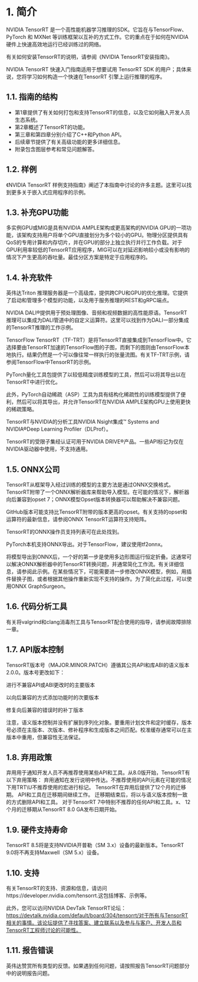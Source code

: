 # 1. 简介

NVIDIA TensorRT 是一个高性能机器学习推理的SDK。它旨在与TensorFlow、PyTorch 和 MXNet 等训练框架以互补的方式工作。它的重点在于如何在NVIDIA硬件上快速高效地运行已经训练过的网络。

有关如何安装TensorRT的说明，请参阅《NVIDIA TensorRT安装指南》。

NVIDIA TensorRT 快速入门指南适用于想要试用 TensorRT SDK 的用户；具体来说，您将学习如何构造一个快速在TensorRT 引擎上运行推理的程序。

## 1.1. 指南的结构
- 第1章提供了有关如何打包和支持TensorRT的信息，以及它如何融入开发人员生态系统。
- 第2章概述了TensorRT的功能。
- 第三章和第四章分别介绍了C++和Python API。
- 后续章节提供了有关高级功能的更多详细信息。
- 附录包含图层参考和常见问题解答。

## 1.2. 样例
《NVIDIA TensorRT 样例支持指南》阐述了本指南中讨论的许多主题。这里可以找到更多关于嵌入式应用程序的示例。

## 1.3. 补充GPU功能
多实例GPU或MIG是具有NVIDIA AMPLE架构或更高架构的NVIDIA GPU的一项功能，该架构支持用户将单个GPU直接划分为多个较小的GPU。物理分区提供具有QoS的专用计算和内存切片，并在GPU的部分上独立执行并行工作负载。对于GPU利用率较低的TensorRT应用程序，MIG可以在对延迟影响较小或没有影响的情况下产生更高的吞吐量。最佳分区方案是特定于应用程序的。

## 1.4. 补充软件

英伟达Triton 推理服务器是一个高级库，提供跨CPU和GPU的优化推理。它提供了启动和管理多个模型的功能，以及用于服务推理的REST和gRPC端点。

NVIDIA DALI®提供用于预处理图像、音频和视频数据的高性能原语。TensorRT推理可以集成为DALI管道中的自定义运算符。这里可以找到作为DALI一部分集成的TensorRT推理的工作示例。

TensorFlow TensorRT（TF-TRT）是将TensorRT直接集成到TensorFlow中。它选择要由TensorRT加速的TensorFlow图的子图，而剩下的图则由TensorFlow本地执行。结果仍然是一个可以像往常一样执行的张量流图。有关TF-TRT示例，请参阅TensorFlow中TensorRT的示例。

PyTorch量化工具包提供了以较低精度训练模型的工具，然后可以将其导出以在TensorRT中进行优化。

此外，PyTorch自动稀疏（ASP）工具为具有结构化稀疏性的训练模型提供了便利，然后可以将其导出，并允许TensorRT在NVIDIA AMPLE架构GPU上使用更快的稀疏策略。

TensorRT与NVIDIA的分析工具NVIDIA Nsight集成™ Systems and NVIDIA®Deep Learning Profiler（DLProf）。

TensorRT的受限子集经认证可用于NVIDIA DRIVE®产品。一些API标记为仅在NVIDIA驱动器中使用，不支持通用。

## 1.5. ONNX公司
TensorRT从框架导入经过训练的模型的主要方法是通过ONNX交换格式。TensorRT附带了一个ONNX解析器库来帮助导入模型。在可能的情况下，解析器向后兼容到opset 7；ONNX模型Opset版本转换器可以帮助解决不兼容问题。


GitHub版本可能支持比TensorRT附带的版本更高的opset。有关支持的opset和运算符的最新信息，请参阅ONNX TensorRT运算符支持矩阵。


TensorRT的ONNX操作员支持列表可在此处找到。


PyTorch本机支持ONNX导出。对于TensorFlow，建议使用tf2onnx。


将模型导出到ONNX后，一个好的第一步是使用多边形图运行恒定折叠。这通常可以解决ONNX解析器中的TensorRT转换问题，并通常简化工作流。有关详细信息，请参阅此示例。在某些情况下，可能需要进一步修改ONNX模型，例如，用插件替换子图，或者根据其他操作重新实现不支持的操作。为了简化此过程，可以使用ONNX GraphSurgeon。

## 1.6. 代码分析工具
有关将valgrind和clang消毒剂工具与TensorRT配合使用的指导，请参阅故障排除一章。

## 1.7. API版本控制
TensorRT版本号（MAJOR.MINOR.PATCH）遵循其公共API和库ABI的语义版本2.0.0。版本号更改如下：

进行不兼容API或ABI更改时的主要版本

以向后兼容的方式添加功能时的次要版本

修复向后兼容的错误时的补丁版本


注意，语义版本控制并没有扩展到序列化对象。要重用计划文件和定时缓存，版本号必须在主版本、次版本、修补程序和生成版本之间匹配。校准缓存通常可以在主版本中重用，但兼容性无法保证。

## 1.8. 弃用政策

弃用用于通知开发人员不再推荐使用某些API和工具。从8.0版开始，TensorRT有以下弃用策略：
弃用通知在发行说明中传达。不推荐使用的API元素在可能的情况下用TRT\U不推荐使用的宏进行标记。
TensorRT在弃用后提供了12个月的迁移期。
API和工具在迁移期间继续工作。
迁移期结束后，将以与语义版本控制一致的方式删除API和工具。
对于TensorRT 7中特别不推荐的任何API和工具。x、 12个月的迁移期从TensorRT 8.0 GA发布日期开始。

## 1.9. 硬件支持寿命

TensorRT 8.5将是支持NVIDIA开普勒（SM 3.x）设备的最新版本。TensorRT 9.0将不再支持Maxwell（SM 5.x）设备。


## 1.10. 支持

有关TensorRT的支持、资源和信息，请访问https://developer.nvidia.com/tensorrt.这包括博客、示例等。


此外，您可以访问NVIDIA DevTalk TensorRT论坛：https://devtalk.nvidia.com/default/board/304/tensorrt/对于所有与TensorRT相关的事情。该论坛提供了寻找答案、建立联系以及参与与客户、开发人员和TensorRT工程师讨论的可能性。

## 1.11. 报告错误

英伟达赞赏所有类型的反馈。如果遇到任何问题，请按照报告TensorRT问题部分中的说明报告问题。